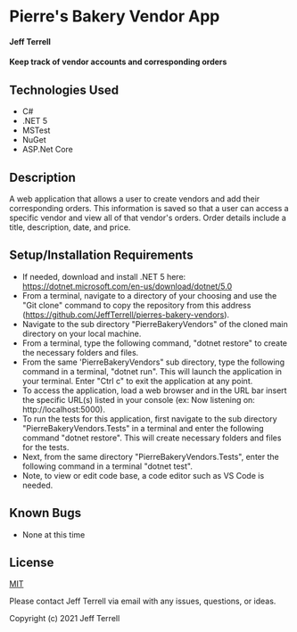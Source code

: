 # Pierre's Bakery Vendor App

#### Jeff Terrell

#### Keep track of vendor accounts and corresponding orders

## Technologies Used

* C#
* .NET 5
* MSTest
* NuGet
* ASP.Net Core

## Description

A web application that allows a user to create vendors and add their corresponding orders. This information is saved so that a user can access a specific vendor and view all of that vendor's orders. Order details include a title, description, date, and price.

## Setup/Installation Requirements

* If needed, download and install .NET 5 here: https://dotnet.microsoft.com/en-us/download/dotnet/5.0
* From a terminal, navigate to a directory of your choosing and use the "Git clone" command to copy the repository from this address (https://github.com/JeffTerrell/pierres-bakery-vendors).
* Navigate to the sub directory "PierreBakeryVendors" of the cloned main directory on your local machine.
* From a terminal, type the following command, "dotnet restore" to create the necessary folders and files.
* From the same 'PierreBakeryVendors" sub directory, type the following command in a terminal, "dotnet run". This will launch the application in your terminal. Enter "Ctrl c" to exit the application at any point.
* To access the application, load a web browser and in the URL bar insert the specific URL(s) listed in your console (ex: Now listening on: http://localhost:5000).
* To run the tests for this application, first navigate to the sub directory "PierreBakeryVendors.Tests" in a terminal and enter the following command "dotnet restore". This will create necessary folders and files for the tests.
* Next, from the same directory "PierreBakeryVendors.Tests", enter the following command in a terminal "dotnet test".
* Note, to view or edit code base, a code editor such as VS Code is needed.

## Known Bugs

* None at this time

## License

[MIT](https://opensource.org/licenses/MIT)

Please contact Jeff Terrell via email with any issues, questions, or ideas.

Copyright (c) 2021 Jeff Terrell
